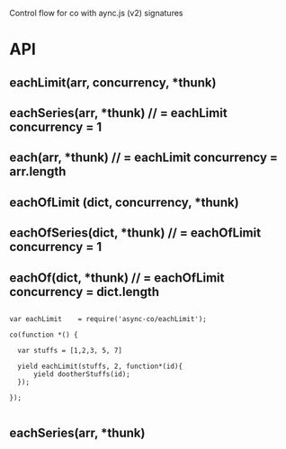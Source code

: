 Control flow for co with aync.js (v2) signatures

# API

## eachLimit(arr, concurrency, *thunk)
## eachSeries(arr, *thunk) // = eachLimit concurrency = 1
## each(arr, *thunk)       // = eachLimit concurrency = arr.length

## eachOfLimit (dict, concurrency, *thunk)
## eachOfSeries(dict, *thunk) // = eachOfLimit concurrency = 1
## eachOf(dict, *thunk)       // = eachOfLimit concurrency = dict.length
## 


```
var eachLimit    = require('async-co/eachLimit');

co(function *() {

  var stuffs = [1,2,3, 5, 7]

  yield eachLimit(stuffs, 2, function*(id){
      yield dootherStuffs(id);
  });

});


```

## eachSeries(arr, *thunk) 